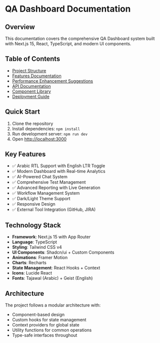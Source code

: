 # QA Dashboard Documentation

## Overview
This documentation covers the comprehensive QA Dashboard system built with Next.js 15, React, TypeScript, and modern UI components.

## Table of Contents
- [Project Structure](./project-structure.md)
- [Features Documentation](./features.md)
- [Performance Enhancement Suggestions](./performance-enhancements.md)
- [API Documentation](./api.md)
- [Component Library](./components.md)
- [Deployment Guide](./deployment.md)

## Quick Start
1. Clone the repository
2. Install dependencies: `npm install`
3. Run development server: `npm run dev`
4. Open [http://localhost:3000](http://localhost:3000)

## Key Features
- ✅ Arabic RTL Support with English LTR Toggle
- ✅ Modern Dashboard with Real-time Analytics
- ✅ AI-Powered Chat System
- ✅ Comprehensive Test Management
- ✅ Advanced Reporting with Live Generation
- ✅ Workflow Management System
- ✅ Dark/Light Theme Support
- ✅ Responsive Design
- ✅ External Tool Integration (GitHub, JIRA)

## Technology Stack
- **Framework**: Next.js 15 with App Router
- **Language**: TypeScript
- **Styling**: Tailwind CSS v4
- **UI Components**: Shadcn/ui + Custom Components
- **Animations**: Framer Motion
- **Charts**: Recharts
- **State Management**: React Hooks + Context
- **Icons**: Lucide React
- **Fonts**: Tajawal (Arabic) + Geist (English)

## Architecture
The project follows a modular architecture with:
- Component-based design
- Custom hooks for state management
- Context providers for global state
- Utility functions for common operations
- Type-safe interfaces throughout